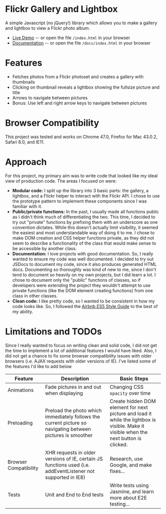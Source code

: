 # Flickr Gallery and Lightbox

A simple Javascript (no jQuery!) library which allows you to make a gallery and lightbox to view a Flickr photo album.

* [Live Demo](https://fiery-heat-4300.firebaseapp.com/) -- or open the file `/index.html` in your browser
* [Documentation](https://fiery-heat-4300.firebaseapp.com/docs/) -- or open the file `/docs/index.html` in your browser

# Features
* Fetches photos from a Flickr photoset and creates a gallery with thumbnails
* Clicking on thumbnail reveals a lightbox showing the fullsize picture and title
* Arrows to navigate between pictures
* Bonus: Use left and right arrow keys to navigate between pictures

# Browser Compatibility
This project was tested and works on Chrome 47.0, Firefox for Mac 43.0.2, Safari 8.0, and IE11. 

# Approach
For this project, my primary aim was to write code that looked like my ideal view of production code. The areas I focused on were:
* **Modular code:** I split up the library into 3 basic parts: the gallery, a lightbox, and a Flickr helper to interact with the Flickr API. I chose to use the prototype pattern to implement these components since I was familiar with it. 
* **Public/private functions:** In the past, I usually made all functions public as I didn't think much of differentiating the two. This time, I decided to try out "private" functions by prefixing them with an underscore as one convention dictates. While this doesn't actually limit visibility, it seemed the easiest and most understandable way of doing it to me. I chose to make DOM creation and CSS helper functions private, as they did not seem to describe a functionality of the class that would make sense to be accessible by another class. 
* **Documentation:** I love projects with good documentation. So, I really wanted to ensure my code was well documented. I decided to try out JSDocs to document my code, since it also produces generated HTML docs. Documenting so thoroughly was kind of new to me, since I don't tend to document so heavily on my own projects, but I did learn a lot. I chose to document only the "public" functions of classes, so if developers were extending the project they wouldn't attempt to use private functions (like the DOM element creating functions) from one class in other classes. 
* **Clean code:** I like pretty code, so I wanted to be consistent in how my code looks like. So, I followed the [Airbnb ES5 Style Guide](https://github.com/airbnb/javascript/tree/master/es5) to the best of my ability.

# Limitations and TODOs
Since I really wanted to focus on writing clean and solid code, I did not get the time to implement a lot of additional features I would have liked. Also, I did not get a chance to fix some browser compatibility issues with older browsers (i.e. AJAX requests with older versions of IE). I've listed some of the features I'd like to add below

Feature       | Description | Basic Steps
------------- | ----------- | -----------
Animations | Fade pictures in and out when displaying |  Changing CSS `opacity` over time
Preloading | Preload the photo which immediately follows the current picture so navigating between pictures is smoother | Create hidden DOM element for next picture and load it while the lightbox is visible. Make it visible when the next button is clicked.
Browser Compatibility | XHR requests in older versions of IE, certain JS functions used (i.e. addEventListener not supported in IE8) | Research, use Google, and make fixes...
Tests | Unit and End to End tests | Write tests using Jasmine, and learn more about E2E testing...
